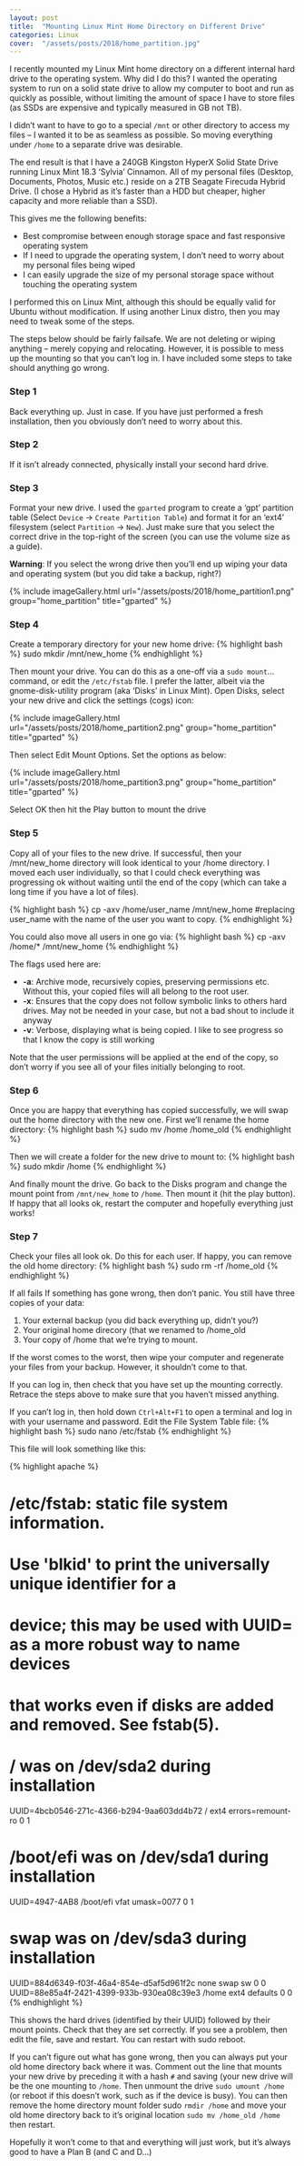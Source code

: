 ```yaml
---
layout: post
title:  "Mounting Linux Mint Home Directory on Different Drive"
categories: Linux
cover:  "/assets/posts/2018/home_partition.jpg"
---
```



I recently mounted my Linux Mint home directory on a different internal hard drive to the operating system. Why did I do this? I wanted the operating system to run on a solid state drive to allow my computer to boot and run as quickly as possible, without limiting the amount of space I have to store files (as SSDs are expensive and typically measured in GB not TB).

I didn’t want to have to go to a special `/mnt` or other directory to access my files – I wanted it to be as seamless as possible. So moving everything under `/home` to a separate drive was desirable.

The end result is that I have a 240GB Kingston HyperX Solid State Drive running Linux Mint 18.3 ‘Sylvia’ Cinnamon. All of my personal files (Desktop, Documents, Photos, Music etc.) reside on a 2TB Seagate Firecuda Hybrid Drive. (I chose a Hybrid as it’s faster than a HDD but cheaper, higher capacity and more reliable than a SSD).

This gives me the following benefits:
* Best compromise between enough storage space and fast responsive operating system
* If I need to upgrade the operating system, I don’t need to worry about my personal files being wiped
* I can easily upgrade the size of my personal storage space without touching the operating system

I performed this on Linux Mint, although this should be equally valid for Ubuntu without modification. If using another Linux distro, then you may need to tweak some of the steps.

The steps below should be fairly failsafe. We are not deleting or wiping anything – merely copying and relocating. However, it is possible to mess up the mounting so that you can’t log in. I have included some steps to take should anything go wrong.

### Step 1
Back everything up. Just in case. If you have just performed a fresh installation, then you obviously don’t need to worry about this.

### Step 2
If it isn’t already connected, physically install your second hard drive.

### Step 3
Format your new drive. I used the `gparted` program to create a ‘gpt’ partition table (Select `Device` -> `Create Partition Table`) and format it for an ‘ext4’ filesystem (select `Partition` -> `New`). Just make sure that you select the correct drive in the top-right of the screen (you can use the volume size as a guide).

**Warning**: If you select the wrong drive then you’ll end up wiping your data and operating system (but you did take a backup, right?)

{% include imageGallery.html url="/assets/posts/2018/home_partition1.png" group="home_partition" title="gparted" %}

### Step 4
Create a temporary directory for your new home drive:
{% highlight bash %}
sudo mkdir /mnt/new_home
{% endhighlight %}

Then mount your drive. You can do this as a one-off via a `sudo mount`... command, or edit the `/etc/fstab` file. I prefer the latter, albeit via the gnome-disk-utility program (aka ‘Disks’ in Linux Mint). Open Disks, select your new drive and click the settings (cogs) icon:

{% include imageGallery.html url="/assets/posts/2018/home_partition2.png" group="home_partition" title="gparted" %}

Then select Edit Mount Options. Set the options as below:

{% include imageGallery.html url="/assets/posts/2018/home_partition3.png" group="home_partition" title="gparted" %}

Select OK then hit the Play button to mount the drive

### Step 5
Copy all of your files to the new drive. If successful, then your /mnt/new_home directory will look identical to your /home directory. I moved each user individually, so that I could check everything was progressing ok without waiting until the end of the copy (which can take a long time if you have a lot of files).

{% highlight bash %}
cp -axv /home/user_name /mnt/new_home #replacing user_name with the name of the user you want to copy.
{% endhighlight %}

You could also move all users in one go via:
{% highlight bash %}
cp -axv /home/* /mnt/new_home
{% endhighlight %}

The flags used here are:
* **-a**: Archive mode, recursively copies, preserving permissions etc. Without this, your copied files will all belong to the root user.
* **-x**: Ensures that the copy does not follow symbolic links to others hard drives. May not be needed in your case, but not a bad shout to include it anyway
* **-v**: Verbose, displaying what is being copied. I like to see progress so that I know the copy is still working

Note that the user permissions will be applied at the end of the copy, so don’t worry if you see all of your files initially belonging to root.

### Step 6
Once you are happy that everything has copied successfully, we will swap out the home directory with the new one.
First we’ll rename the home directory:
{% highlight bash %}
sudo mv /home /home_old
{% endhighlight %}

Then we will create a folder for the new drive to mount to:
{% highlight bash %}
sudo mkdir /home
{% endhighlight %}

And finally mount the drive. Go back to the Disks program and change the mount point from `/mnt/new_home` to `/home`. Then mount it (hit the play button). If happy that all looks ok, restart the computer and hopefully everything just works!

### Step 7
Check your files all look ok. Do this for each user. If happy, you can remove the old home directory:
{% highlight bash %}
sudo rm -rf /home_old
{% endhighlight %}

If all fails
If something has gone wrong, then don’t panic. You still have three copies of your data:
1. Your external backup (you did back everything up, didn’t you?)
2. Your original home direcory (that we renamed to /home_old
3. Your copy of /home that we’re trying to mount.

If the worst comes to the worst, then wipe your computer and regenerate your files from your backup. However, it shouldn’t come to that.

If you can log in, then check that you have set up the mounting correctly. Retrace the steps above to make sure that you haven’t missed anything.

If you can’t log in, then hold down `Ctrl+Alt+F1` to open a terminal and log in with your username and password. Edit the File System Table file:
{% highlight bash %}
sudo nano /etc/fstab
{% endhighlight %}

This file will look something like this:

{% highlight apache %}
# /etc/fstab: static file system information.
#
# Use 'blkid' to print the universally unique identifier for a
# device; this may be used with UUID= as a more robust way to name devices
# that works even if disks are added and removed. See fstab(5).
#
# <file system> <mount point>   <type>  <options>       <dump>  <pass>
# / was on /dev/sda2 during installation
UUID=4bcb0546-271c-4366-b294-9aa603dd4b72 /               ext4    errors=remount-ro 0       1
# /boot/efi was on /dev/sda1 during installation
UUID=4947-4AB8  /boot/efi       vfat    umask=0077      0       1
# swap was on /dev/sda3 during installation
UUID=884d6349-f03f-46a4-854e-d5af5d961f2c none            swap    sw              0       0
UUID=88e85a4f-2421-4399-933b-930ea08c39e3 /home ext4 defaults 0 0
{% endhighlight %}

This shows the hard drives (identified by their UUID) followed by their mount points. Check that they are set correctly. If you see a problem, then edit the file, save and restart. You can restart with sudo reboot.

If you can’t figure out what has gone wrong, then you can always put your old home directory back where it was. Comment out the line that mounts your new drive by preceding it with a hash `#` and saving (your new drive will be the one mounting to `/home`. Then unmount the drive `sudo umount /home` (or reboot if this doesn’t work, such as if the device is busy). You can then remove the home directory mount folder sudo `rmdir /home` and move your old home directory back to it’s original location `sudo mv /home_old /home` then restart.

Hopefully it won’t come to that and everything will just work, but it’s always good to have a Plan B (and C and D…)
